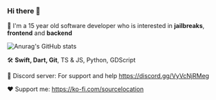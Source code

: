 ### Hi there 👋

📱 I'm a 15 year old software developer who is interested in **jailbreaks**, **frontend** and **backend**

![Anurag's GitHub stats](https://readme-stats.jonas-bernard.dev/api?username=sourcelocation&layout=compact&title_color=FFF&text_color=FFF&icon_color=FFF&bg_color=161b22&hide_border=true)

🛠️ **Swift, Dart, Git**, TS & JS, Python, GDScript

📖 Discord server: For support and help https://discord.gg/VyVcNjRMeg

❤️ Support me: https://ko-fi.com/sourcelocation
